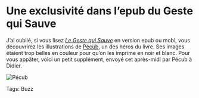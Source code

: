 # Une exclusivité dans l’epub du Geste qui Sauve

J’ai oublié, si vous lisez [*Le Geste qui Sauve*](http://blog.tcrouzet.com/le-geste-qui-sauve/) en version epub ou mobi, vous découvrirez les illustrations de [Pécub](http://pecub.ch/), un des héros du livre. Ses images étaient trop belles en couleur pour qu’on les imprime en noir et blanc. Pour vous appâter, voici un petit supplément, envoyé cet après-midi par Pécub à Didier.<span id="more-35307"></span>

![Pécub](http://blog.tcrouzet.comhttps://tcrouzet.com/images_tc/2014/04/pecub.jpg)



Tags: Buzz